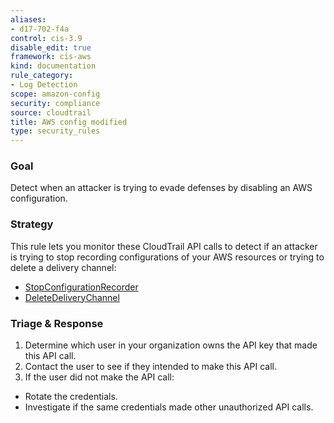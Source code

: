 ```yaml
---
aliases:
- d17-702-f4a
control: cis-3.9
disable_edit: true
framework: cis-aws
kind: documentation
rule_category:
- Log Detection
scope: amazon-config
security: compliance
source: cloudtrail
title: AWS config modified
type: security_rules
---
```


### Goal
Detect when an attacker is trying to evade defenses by disabling an AWS configuration.

### Strategy
This rule lets you monitor these CloudTrail API calls to detect if an attacker is trying to stop recording configurations of your AWS resources or trying to delete a delivery channel:

* [StopConfigurationRecorder][1] 
* [DeleteDeliveryChannel][2] 

### Triage & Response
1. Determine which user in your organization owns the API key that made this API call.
2. Contact the user to see if they intended to make this API call.
3. If the user did not make the API call:
 * Rotate the credentials.
 * Investigate if the same credentials made other unauthorized API calls.

[1]: https://docs.aws.amazon.com/config/latest/APIReference/API_StopConfigurationRecorder.html
[2]: https://docs.aws.amazon.com/config/latest/APIReference/API_DeleteDeliveryChannel.html
